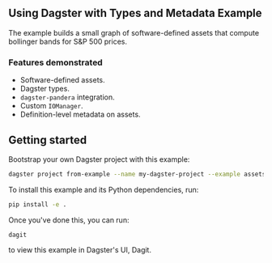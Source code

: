 ## Using Dagster with Types and Metadata Example

The example builds a small graph of software-defined assets that compute bollinger bands for S&P 500 prices.

### Features demonstrated

- Software-defined assets.
- Dagster types.
- `dagster-pandera` integration.
- Custom `IOManager`.
- Definition-level metadata on assets.

## Getting started

Bootstrap your own Dagster project with this example:

```bash
dagster project from-example --name my-dagster-project --example assets_pandas_type_metadata
```

To install this example and its Python dependencies, run:

```bash
pip install -e .
```

Once you've done this, you can run:

```
dagit
```

to view this example in Dagster's UI, Dagit.